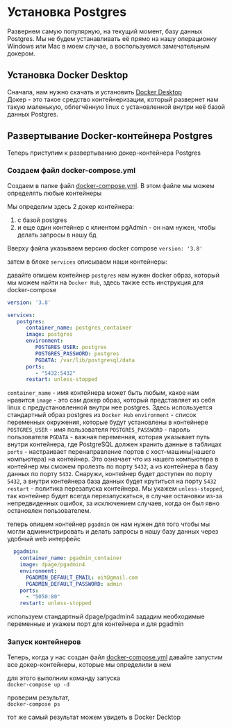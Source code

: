 # Установка Postgres
Развернем самую популярную, на текущий момент, базу данных Postgres.
Мы не будем устанавливать её прямо на нашу операционку Windows или Mac в моем случае, а воспользуемся замечательным докером.
## Установка Docker Desktop
Сначала, нам нужно скачать и установить [Docker Desktop](https://www.docker.com/products/docker-desktop/)</br>
Докер - это такое средство контейнеризации, который развернет нам такую маленькую, облегчённую linux с установленной внутри неё базой данных Postgres.

## Развертывание Docker-контейнера Postgres
Теперь приступим к развертыванию докер-контейнера Postgres

### Создаем файл docker-compose.yml
Создаем в папке файл [docker-compose.yml](./../docker-compose.yml). В этом файле мы можем определять любые контейнеры

Мы определим здесь 2 докер контейнера:
1. с базой postgres
2. и еще один контейнер с клиентом pgAdmin - он нам нужен, чтобы делать запросы в нашу бд

Вверху файла указываем версию docker compose
`version: '3.8'`

затем в блоке `services` описываем наши контейнеры:

давайте опишем контейнер `postgres`
нам нужен docker образ, который мы можем найти на `Docker Hub`, здесь также есть инструкция для docker-compose

```yaml
version: '3.8'

services:
   postgres:
      container_name: postgres_container
      image: postgres
      environment:
         POSTGRES_USER: postgres
         POSTGRES_PASSWORD: postgres
         PGDATA: /var/lib/postgresql/data
      ports:
         - "5432:5432"
      restart: unless-stopped
```
`container_name` - имя контейнера может быть любым, какое нам нравится
`image` - это сам докер образ, который представляет из себя linux с предустановленной внутри нее postgres. Здесь используется стандартный образ postgres из `Docker Hub`
`environment` - список переменных окружения, которые будут установлены в контейнере
   `POSTGRES_USER` - имя пользователя 
   `POSTGRES_PASSWORD` - пароль пользователя
   `PGDATA` - важная переменная, которая указывает путь внутри контейнера, где PostgreSQL должен хранить данные в таблицах
`ports` - настраивает перенаправление портов с хост-машины(нашего компьютера) на контейнер. Это означает что из нашего компьютера в контейнер мы сможем пролезть по порту `5432`,
а из контейнера в базу данных по порту `5432`. Снаружи, контейнер будет доступен по порту `5432`, а внутри контейнера база данных будет крутиться на порту `5432`
`restart` - политика перезапуска контейнера. Мы укажем `unless-stopped`, так контейнер будет всегда перезапускаться, в случае остановки из-за непредвиденных ошибок, за исключением случаев, когда он был явно остановлен пользователем.

теперь опишем контейнер `pgadmin`
он нам нужен для того чтобы мы могли администрировать и делать запросы в нашу базу данных через удобный web интерфейс

```yaml
  pgadmin:
    container_name: pgadmin_container
    image: dpage/pgadmin4
    environment:
      PGADMIN_DEFAULT_EMAIL: oit@gmail.com
      PGADMIN_DEFAULT_PASSWORD: admin
    ports:
      - "5050:80"
    restart: unless-stopped
```
используем стандартный dpage/pgadmin4 
зададим необходимые переменные и укажем порт для контейнера и для pgadmin

### Запуск контейнеров
Теперь, когда у нас создан файл [docker-compose.yml](./../docker-compose.yml) давайте запустим все докер-контейнеры, которые мы определили в нем

для этого выполним команду запуска</br>
`docker-compose up -d`

проверим результат,</br>
`docker-compose ps`

тот же самый результат можем увидеть в Docker Decktop